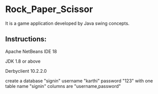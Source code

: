 # Rock_Paper_Scissor
It is a game application developed by Java swing concepts.

Instructions:
-------------

Apache NetBeans IDE 18

JDK 1.8 or above

Derbyclient 10.2.2.0

create a database "signin" username "karthi" password "123" with one table name "signin" columns are "username,password"
